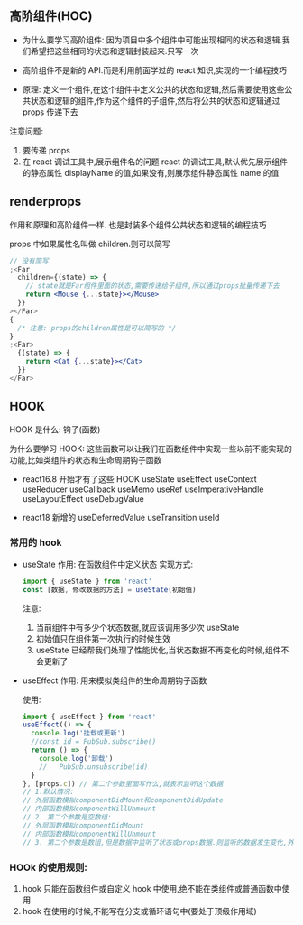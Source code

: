 ## 高阶组件(HOC)

- 为什么要学习高阶组件: 因为项目中多个组件中可能出现相同的状态和逻辑.我们希望把这些相同的状态和逻辑封装起来.只写一次

- 高阶组件不是新的 API.而是利用前面学过的 react 知识,实现的一个编程技巧

- 原理: 定义一个组件,在这个组件中定义公共的状态和逻辑,然后需要使用这些公共状态和逻辑的组件,作为这个组件的子组件,然后将公共的状态和逻辑通过 props 传递下去

注意问题:

1. 要传递 props
2. 在 react 调试工具中,展示组件名的问题
   react 的调试工具,默认优先展示组件的静态属性 displayName 的值,如果没有,则展示组件静态属性 name 的值

## renderprops

作用和原理和高阶组件一样. 也是封装多个组件公共状态和逻辑的编程技巧

props 中如果属性名叫做 children.则可以简写

```jsx
// 没有简写
;<Far
  children={(state) => {
    // state就是Far组件里面的状态,需要传递给子组件,所以通过props批量传递下去
    return <Mouse {...state}></Mouse>
  }}
></Far>
{
  /* 注意: props的children属性是可以简写的 */
}
;<Far>
  {(state) => {
    return <Cat {...state}></Cat>
  }}
</Far>
```

## HOOK

HOOK 是什么: 钩子(函数)

为什么要学习 HOOK: 这些函数可以让我们在函数组件中实现一些以前不能实现的功能,比如类组件的状态和生命周期钩子函数

- react16.8 开始才有了这些 HOOK
  useState
  useEffect
  useContext
  useReducer
  useCallback
  useMemo
  useRef
  useImperativeHandle
  useLayoutEffect
  useDebugValue

- react18 新增的
  useDeferredValue
  useTransition
  useId

### 常用的 hook

- useState
  作用: 在函数组件中定义状态
  实现方式:

  ```jsx
  import { useState } from 'react'
  const [数据, 修改数据的方法] = useState(初始值)
  ```

  注意:

  1. 当前组件中有多少个状态数据,就应该调用多少次 useState
  2. 初始值只在组件第一次执行的时候生效
  3. useState 已经帮我们处理了性能优化,当状态数据不再变化的时候,组件不会更新了

- useEffect
  作用: 用来模拟类组件的生命周期钩子函数

  使用:

  ```jsx
  import { useEffect } from 'react'
  useEffect(() => {
    console.log('挂载或更新')
    //const id = PubSub.subscribe()
    return () => {
      console.log('卸载')
      //   PubSub.unsubscribe(id)
    }
  }, [props.c]) // 第二个参数里面写什么,就表示监听这个数据
  // 1.默认情况:
  // 外层函数模拟componentDidMount和componentDidUpdate
  // 内部函数模拟componentWillUnmount
  // 2. 第二个参数是空数组:
  // 外层函数模拟componentDidMount
  // 内部函数模拟componentWillUnmount
  // 3. 第二个参数是数组,但是数据中监听了状态或props数据.则监听的数据发生变化,外层模拟更新.监听数据没有变化,外层不模拟更新
  ```

### HOOk 的使用规则:

1. hook 只能在函数组件或自定义 hook 中使用,绝不能在类组件或普通函数中使用
2. hook 在使用的时候,不能写在分支或循环语句中(要处于顶级作用域)
